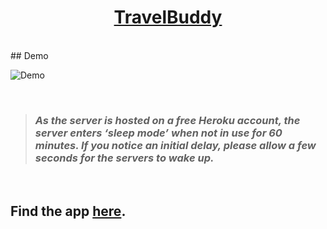 <div align = "center">

# [TravelBuddy](https://travelbuddy01.herokuapp.com/)

</div>
<br>
## Demo

<br>


![Demo](https://github.com/Dhinahar12/travelbuddy/blob/main/gif/travel.gif)

<br>

> ### _As the server is hosted on a free Heroku account, the server enters ‘sleep mode’ when not in use for 60 minutes. If you notice an initial delay, please allow a few seconds for the servers to wake up._

<br>

## Find the app [here](https://travelbuddy01.herokuapp.com/).

<br>

